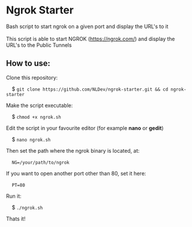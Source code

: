 # Ngrok Starter
Bash script to start ngrok on a given port and display the URL's to it
<br><br>
This script is able to start NGROK (https://ngrok.com/) and display the URL's to the Public Tunnels

## How to use:

Clone this repository:

&nbsp;&nbsp;&nbsp;&nbsp;$ `git clone https://github.com/NLDev/ngrok-starter.git && cd ngrok-starter` 

Make the script executable:

&nbsp;&nbsp;&nbsp;&nbsp;$ `chmod +x ngrok.sh` 

Edit the script in your favourite editor (for example **nano** or **gedit**)

&nbsp;&nbsp;&nbsp;&nbsp;$ `nano ngrok.sh` 

Then set the path where the ngrok binary is located, at:

&nbsp;&nbsp;&nbsp;&nbsp;`NG=/your/path/to/ngrok`

If you want to open another port other than 80, set it here:

&nbsp;&nbsp;&nbsp;&nbsp;`PT=80`

Run it:

&nbsp;&nbsp;&nbsp;&nbsp;$ `./ngrok.sh` 

Thats it!
